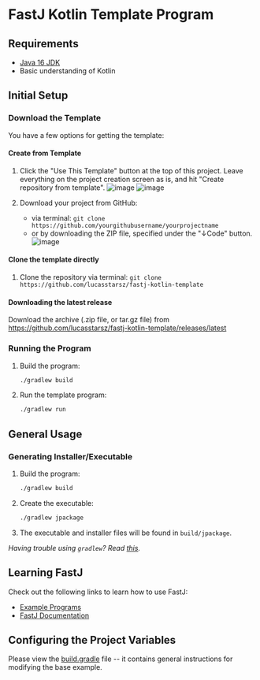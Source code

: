 # FastJ Kotlin Template Program

## Requirements
- [Java 16 JDK][jdk-link]
- Basic understanding of Kotlin


## Initial Setup

### Download the Template
You have a few options for getting the template:

#### Create from Template
1. Click the "Use This Template" button at the top of this project. Leave everything on the project creation screen as is, and hit "Create repository from template".
   ![image](https://user-images.githubusercontent.com/64715411/125542737-6eb23326-d07a-4a28-89af-dcacb4f01cac.png)
   ![image](https://user-images.githubusercontent.com/64715411/125543010-b960404a-ad40-431c-ab31-c097f52574bb.png)

2. Download your project from GitHub:
   - via terminal: `git clone https://github.com/yourgithubusername/yourprojectname`
   - or by downloading the ZIP file, specified under the "↓Code" button.
     ![image](https://user-images.githubusercontent.com/64715411/125545310-c62610da-1eb5-4e80-86b3-352b1ea16612.png)

#### Clone the template directly
1. Clone the repository via terminal: `git clone https://github.com/lucasstarsz/fastj-kotlin-template`

#### Downloading the latest release
Download the archive (.zip file, or tar.gz file) from https://github.com/lucasstarsz/fastj-kotlin-template/releases/latest


### Running the Program
1. Build the program:
    ```bash
    ./gradlew build
    ```
2. Run the template program:
    ```bash
    ./gradlew run
    ```


## General Usage

### Generating Installer/Executable
1. Build the program:
    ```bash
    ./gradlew build
    ```
2. Create the executable:
    ```bash
   ./gradlew jpackage 
   ```
3. The executable and installer files will be found in `build/jpackage`.

_Having trouble using `gradlew`? Read [this][Terminals Are Different]._


## Learning FastJ
Check out the following links to learn how to use FastJ:
- [Example Programs][example-programs-readme-link]
- [FastJ Documentation][documentation-link]


## Configuring the Project Variables
Please view the [build.gradle](build.gradle.kts) file -- it contains general instructions for modifying the base example.


[jdk-link]: https://adoptopenjdk.net/?variant=openjdk16 "Java 16 JDK Download"
[Terminals Are Different]: https://gist.github.com/lucasstarsz/9bbc306f8655b916367d557043e498ad "Terminals Access Files Differently"
[example-programs-readme-link]: http://fastj.me/tree/main/src/example "FastJ Examples"
[documentation-link]: https://javadoc.io/doc/io.github.lucasstarsz.fastj/fastj-library "FastJ API Documentation"
